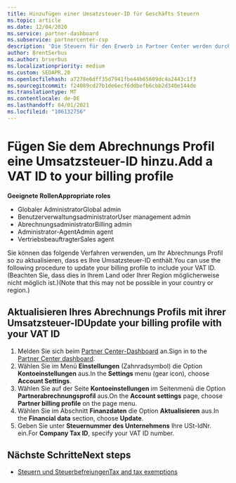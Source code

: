 ```yaml
---
title: Hinzufügen einer Umsatzsteuer-ID für Geschäfts Steuern
ms.topic: article
ms.date: 12/04/2020
ms.service: partner-dashboard
ms.subservice: partnercenter-csp
description: 'Die Steuern für den Erwerb in Partner Center werden durch Ihre geschäftliche Anschrift festgelegt. Unternehmen in einigen Ländern können ihre Umsatzsteuer-Identifikationsnummer bzw. die lokale Entsprechung angeben:'
author: BrentSerbus
ms.author: brserbus
ms.localizationpriority: medium
ms.custom: SEOAPR.20
ms.openlocfilehash: a7278e6dff35d7941fbe44b65609dc4a2443c1f3
ms.sourcegitcommit: f24089cd27b1de6ecf6ddbefb6cbb2d340e144de
ms.translationtype: MT
ms.contentlocale: de-DE
ms.lasthandoff: 04/01/2021
ms.locfileid: "106132756"
---
```

# <a name="add-a-vat-id-to-your-billing-profile"></a><span data-ttu-id="fca55-104">Fügen Sie dem Abrechnungs Profil eine Umsatzsteuer-ID hinzu.</span><span class="sxs-lookup"><span data-stu-id="fca55-104">Add a VAT ID to your billing profile</span></span>

<span data-ttu-id="fca55-105">**Geeignete Rollen**</span><span class="sxs-lookup"><span data-stu-id="fca55-105">**Appropriate roles**</span></span>

- <span data-ttu-id="fca55-106">Globaler Administrator</span><span class="sxs-lookup"><span data-stu-id="fca55-106">Global admin</span></span>
- <span data-ttu-id="fca55-107">Benutzerverwaltungsadministrator</span><span class="sxs-lookup"><span data-stu-id="fca55-107">User management admin</span></span>
- <span data-ttu-id="fca55-108">Abrechnungsadministrator</span><span class="sxs-lookup"><span data-stu-id="fca55-108">Billing admin</span></span>
- <span data-ttu-id="fca55-109">Administrator-Agent</span><span class="sxs-lookup"><span data-stu-id="fca55-109">Admin agent</span></span>
- <span data-ttu-id="fca55-110">Vertriebsbeauftragter</span><span class="sxs-lookup"><span data-stu-id="fca55-110">Sales agent</span></span>

<span data-ttu-id="fca55-111">Sie können das folgende Verfahren verwenden, um Ihr Abrechnungs Profil so zu aktualisieren, dass es Ihre Umsatzsteuer-ID enthält.</span><span class="sxs-lookup"><span data-stu-id="fca55-111">You can use the following procedure to update your billing profile to include your VAT ID.</span></span> <span data-ttu-id="fca55-112">(Beachten Sie, dass dies in Ihrem Land oder Ihrer Region möglicherweise nicht möglich ist.)</span><span class="sxs-lookup"><span data-stu-id="fca55-112">(Note that this may not be possible in your country or region.)</span></span>

## <a name="update-your-billing-profile-with-your-vat-id"></a><span data-ttu-id="fca55-113">Aktualisieren Ihres Abrechnungs Profils mit ihrer Umsatzsteuer-ID</span><span class="sxs-lookup"><span data-stu-id="fca55-113">Update your billing profile with your VAT ID</span></span>

1. <span data-ttu-id="fca55-114">Melden Sie sich beim [Partner Center-Dashboard](https://partner.microsoft.com/dashboard/) an.</span><span class="sxs-lookup"><span data-stu-id="fca55-114">Sign in to the [Partner Center dashboard](https://partner.microsoft.com/dashboard/).</span></span>
2. <span data-ttu-id="fca55-115">Wählen Sie im Menü **Einstellungen** (Zahnradsymbol) die Option **Kontoeinstellungen** aus.</span><span class="sxs-lookup"><span data-stu-id="fca55-115">In the **Settings** menu (gear icon), choose **Account Settings**.</span></span>
3. <span data-ttu-id="fca55-116">Wählen Sie auf der Seite **Kontoeinstellungen** im Seitenmenü die Option **Partnerabrechnungsprofil** aus.</span><span class="sxs-lookup"><span data-stu-id="fca55-116">On the **Account settings** page, choose **Partner billing profile** on the page menu.</span></span>
4. <span data-ttu-id="fca55-117">Wählen Sie im Abschnitt **Finanzdaten** die Option **Aktualisieren** aus.</span><span class="sxs-lookup"><span data-stu-id="fca55-117">In the **Financial data** section, choose **Update**.</span></span>
5. <span data-ttu-id="fca55-118">Geben Sie unter **Steuernummer des Unternehmens** Ihre USt-IdNr. ein.</span><span class="sxs-lookup"><span data-stu-id="fca55-118">For **Company Tax ID**, specify your VAT ID number.</span></span>

## <a name="next-steps"></a><span data-ttu-id="fca55-119">Nächste Schritte</span><span class="sxs-lookup"><span data-stu-id="fca55-119">Next steps</span></span>

- [<span data-ttu-id="fca55-120">Steuern und Steuerbefreiungen</span><span class="sxs-lookup"><span data-stu-id="fca55-120">Tax and tax exemptions</span></span>](tax-and-tax-exemptions.md)
